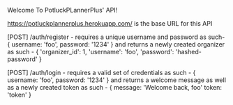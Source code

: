 Welcome To PotluckPLannerPlus' API!

https://potluckplannerplus.herokuapp.com/ is the base URL for this API

[POST] /auth/register - requires a unique username and password as such-
{
    username: 'foo',
    password: '1234'
} and returns a newly created organizer as such -
{
    'organizer_id': 1,
    'username': 'foo',
    'password': 'hashed-password'
}

[POST] /auth/login - requires a valid set of credentials as such -
{
    username: 'foo',
    password: '1234'
} and returns a welcome message as well as a newly created token as such -
{
    message: 'Welcome back, foo'
    token: 'token'
}

